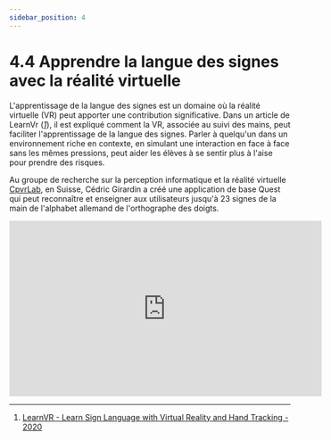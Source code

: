 ```yaml
---
sidebar_position: 4
---
```


# 4.4 Apprendre la langue des signes avec la réalité virtuelle

L'apprentissage de la langue des signes est un domaine où la réalité virtuelle (VR) peut apporter une contribution significative. Dans un article de LearnVr ([_1_](https://learnvr.org/learn-sign-language-with-virtual-reality-and-hand-tracking/)), il est expliqué comment la VR, associée au suivi des mains, peut faciliter l'apprentissage de la langue des signes. Parler à quelqu'un dans un environnement riche en contexte, en simulant une interaction en face à face sans les mêmes pressions, peut aider les élèves à se sentir plus à l'aise pour prendre des risques.

Au groupe de recherche sur la perception informatique et la réalité virtuelle [CpvrLab](https://www.bfh.ch/ti/de/forschung/forschungsbereiche/cpvrlab/), en Suisse, Cédric Girardin a créé une application de base Quest qui peut reconnaître et enseigner aux utilisateurs jusqu'à 23 signes de la main de l'alphabet allemand de l'orthographe des doigts.


<iframe width="560" height="315" src="https://www.youtube.com/embed/Ahs1l0INA-w?si=LjOj8gYqLNTL6uK_" title="YouTube video player" frameborder="0" allow="accelerometer; autoplay; clipboard-write; encrypted-media; gyroscope; picture-in-picture; web-share" referrerpolicy="strict-origin-when-cross-origin" allowfullscreen></iframe>

---

1. [LearnVR - Learn Sign Language with Virtual Reality and Hand Tracking - 2020](https://learnvr.org/learn-sign-language-with-virtual-reality-and-hand-tracking/)
